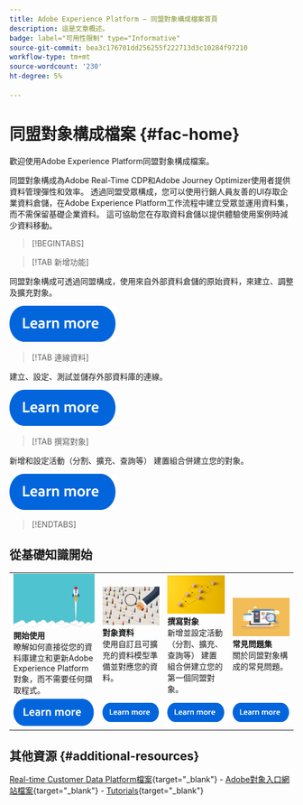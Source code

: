 ```yaml
---
title: Adobe Experience Platform — 同盟對象構成檔案首頁
description: 這是文章概述。
badge: label="可用性限制" type="Informative"
source-git-commit: bea3c176701dd256255f222713d3c10284f97210
workflow-type: tm+mt
source-wordcount: '230'
ht-degree: 5%

---
```



# 同盟對象構成檔案  {#fac-home}

歡迎使用Adobe Experience Platform同盟對象構成檔案。

同盟對象構成為Adobe Real-Time CDP和Adobe Journey Optimizer使用者提供資料管理彈性和效率。 透過同盟受眾構成，您可以使用行銷人員友善的UI存取企業資料倉儲，在Adobe Experience Platform工作流程中建立受眾並運用資料集，而不需保留基礎企業資料。 這可協助您在存取資料倉儲以提供體驗使用案例時減少資料移動。

>[!BEGINTABS]

>[!TAB 新增功能]

同盟對象構成可透過同盟構成，使用來自外部資料倉儲的原始資料，來建立、調整及擴充對象。

[![影像](assets/learn-more-button.svg)](start/release-notes.md)

>[!TAB 連線資料]

建立、設定、測試並儲存外部資料庫的連線。

[![影像](assets/learn-more-button.svg)](connections/federated-db.md)

>[!TAB 撰寫對象]

新增和設定活動（分割、擴充、查詢等） 建置組合併建立您的對象。

[![影像](assets/learn-more-button.svg)](compositions/gs-compositions.md)

>[!ENDTABS]

## 從基礎知識開始

<table style="table-layout:fixed">
  <tr style="border: 0;">
    <td>
    <a href="start/get-started.md"><img src="assets/do-not-localize/start-quick.png"></a>
    <div><strong>開始使用</strong><br/>瞭解如何直接從您的資料庫建立和更新Adobe Experience Platform對象，而不需要任何擷取程式。
    </div>
    </td>
    <td>
    <a href="data-management/gs-models.md"><img src="assets/do-not-localize/start-profiles.png"></a>
    <div><strong>對象資料</strong><br/>使用自訂且可擴充的資料模型準備並對應您的資料。
    </div>
    </td>
    <td>
    <a href="compositions/gs-compositions.md"><img src="assets/do-not-localize/start-journey.jpeg"></a>
    <div><strong>撰寫對象</strong><br/>新增並設定活動（分割、擴充、查詢等） 建置組合併建立您的第一個同盟對象。
    </div>
    </td>
    <td>
    <a href="start/get-started.md#faq"><img src="assets/do-not-localize/start-faq.png"></a>
    <div><strong>常見問題集</strong><br/>關於同盟對象構成的常見問題。</div>
    </td>
  </tr>
  <tr style="border: 0;">
    <td><a href="start/get-started.md"><img src="assets/learn-more-button.svg"></a></td>
    <td><a href="data-management/gs-models.md"><img src="assets/learn-more-button.svg"></a></td>
    <td><a href="compositions/gs-compositions.md"><img src="assets/learn-more-button.svg"></a></td>
    <td><a href="start/get-started.md#faq"><img src="assets/learn-more-button.svg"></a></td>
    </tr>
</table>


## 其他資源  {#additional-resources}

[Real-time Customer Data Platform檔案](https://experienceleague.adobe.com/en/docs/experience-platform/rtcdp/home){target="_blank"} - [Adobe對象入口網站檔案](https://experienceleague.adobe.com/en/docs/experience-platform/segmentation/ui/audience-dashboard){target="_blank"} - [Tutorials](https://experienceleague.adobe.com/en/docs/platform-learn/tutorials/audiences/introduction-to-audience-portal-and-composition){target="_blank"}


